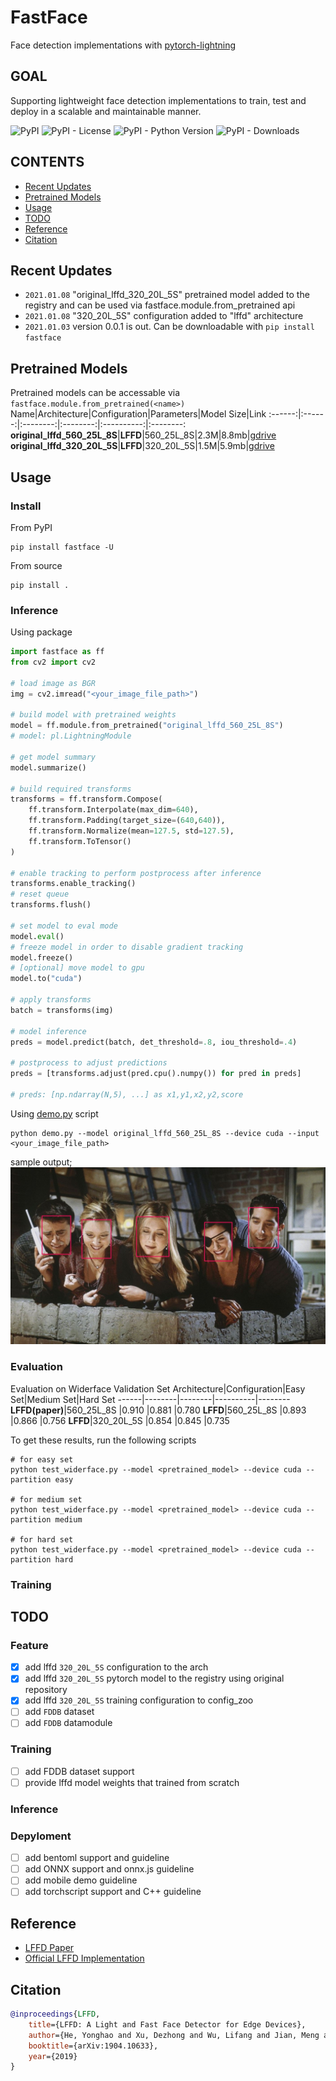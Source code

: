 # FastFace
Face detection implementations with [pytorch-lightning](https://www.pytorchlightning.ai/)

## GOAL
Supporting lightweight face detection implementations to train, test and deploy in a scalable and maintainable manner.
<br>

![PyPI](https://img.shields.io/pypi/v/fastface)
![PyPI - License](https://img.shields.io/pypi/l/fastface)
![PyPI - Python Version](https://img.shields.io/pypi/pyversions/fastface)
![PyPI - Downloads](https://img.shields.io/pypi/dm/fastface)

## CONTENTS
- [Recent Updates](#recent-updates)
- [Pretrained Models](#pretrained-models)
- [Usage](#usage)
- [TODO](#todo)
- [Reference](#reference)
- [Citation](#citation)

## Recent Updates
* `2021.01.08` "original_lffd_320_20L_5S" pretrained model added to the registry and can be used via fastface.module.from_pretrained api
* `2021.01.08` "320_20L_5S" configuration added to "lffd" architecture
* `2021.01.03` version 0.0.1 is out. Can be downloadable with `pip install fastface`

## Pretrained Models
Pretrained models can be accessable via `fastface.module.from_pretrained(<name>)`
Name|Architecture|Configuration|Parameters|Model Size|Link
:------:|:------:|:--------:|:--------:|:----------:|:--------:
**original_lffd_560_25L_8S**|**LFFD**|560_25L_8S|2.3M|8.8mb|[gdrive](https://drive.google.com/file/d/1xizV0s_Ei_BQcUQI_MylqC0K2SszrXP1/view?usp=sharing)
**original_lffd_320_20L_5S**|**LFFD**|320_20L_5S|1.5M|5.9mb|[gdrive](https://drive.google.com/file/d/1vA5Ywi_bJgEKwpMi9bOUD42Aaz6-fiKN/view?usp=sharing)

## Usage
### Install
From PyPI
```
pip install fastface -U
```

From source
```
pip install .
```

### Inference
Using package
```python
import fastface as ff
from cv2 import cv2

# load image as BGR
img = cv2.imread("<your_image_file_path>")

# build model with pretrained weights
model = ff.module.from_pretrained("original_lffd_560_25L_8S")
# model: pl.LightningModule

# get model summary
model.summarize()

# build required transforms
transforms = ff.transform.Compose(
    ff.transform.Interpolate(max_dim=640),
    ff.transform.Padding(target_size=(640,640)),
    ff.transform.Normalize(mean=127.5, std=127.5),
    ff.transform.ToTensor()
)

# enable tracking to perform postprocess after inference 
transforms.enable_tracking()
# reset queue
transforms.flush()

# set model to eval mode
model.eval()
# freeze model in order to disable gradient tracking
model.freeze()
# [optional] move model to gpu
model.to("cuda")

# apply transforms
batch = transforms(img)

# model inference
preds = model.predict(batch, det_threshold=.8, iou_threshold=.4)

# postprocess to adjust predictions
preds = [transforms.adjust(pred.cpu().numpy()) for pred in preds]

# preds: [np.ndarray(N,5), ...] as x1,y1,x2,y2,score

```

Using [demo.py](/demo.py) script
```
python demo.py --model original_lffd_560_25L_8S --device cuda --input <your_image_file_path>
```
sample output;
![alt text](resources/friends.jpg)

### Evaluation
Evaluation on Widerface Validation Set
Architecture|Configuration|Easy Set|Medium Set|Hard Set
------|--------|--------|----------|--------
**LFFD(paper)**|560_25L_8S     |0.910     |0.881       |0.780
**LFFD**|560_25L_8S     |0.893     |0.866       |0.756
**LFFD**|320_20L_5S     |0.854     |0.845       |0.735

To get these results, run the following scripts
```
# for easy set
python test_widerface.py --model <pretrained_model> --device cuda --partition easy

# for medium set
python test_widerface.py --model <pretrained_model> --device cuda --partition medium

# for hard set
python test_widerface.py --model <pretrained_model> --device cuda --partition hard
```

### Training


## TODO
### Feature
- [x] add lffd `320_20L_5S` configuration to the arch
- [x] add lffd `320_20L_5S` pytorch model to the registry using original repository
- [x] add lffd `320_20L_5S` training configuration to config_zoo
- [ ] add `FDDB` dataset
- [ ] add `FDDB` datamodule

### Training
- [ ] add FDDB dataset support
- [ ] provide lffd model weights that trained from scratch

### Inference

### Depyloment
- [ ] add bentoml support and guideline
- [ ] add ONNX support and onnx.js guideline
- [ ] add mobile demo guideline
- [ ] add torchscript support and C++ guideline

## Reference
- [LFFD Paper](https://arxiv.org/pdf/1904.10633.pdf)
- [Official LFFD Implementation](https://github.com/YonghaoHe/A-Light-and-Fast-Face-Detector-for-Edge-Devices)

## Citation
```bibtex
@inproceedings{LFFD,
    title={LFFD: A Light and Fast Face Detector for Edge Devices},
    author={He, Yonghao and Xu, Dezhong and Wu, Lifang and Jian, Meng and Xiang, Shiming and Pan, Chunhong},
    booktitle={arXiv:1904.10633},
    year={2019}
}
```
